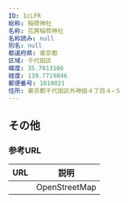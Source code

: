 ```yaml
---
ID: 1cLFR
総称: 稲荷神社
名称: 花房稲荷神社
名称読み: null
別名: null
都道府県: 東京都
区域: 千代田区
緯度: 35.7013166
経度: 139.7719846
郵便番号: 1010021
住所: 東京都千代田区外神田４丁目４−５
---
```


## その他

### 参考URL

| URL | 説明          |
| --- | ------------- |
|     | OpenStreetMap |
